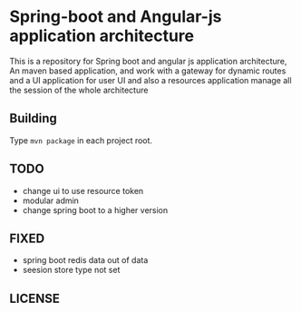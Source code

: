 Spring-boot and Angular-js application architecture
===============

This is a repository for Spring boot and angular js application architecture, An maven based application, and work with a 
gateway for dynamic routes and a UI application for user UI and also a resources application manage all the session of the
whole architecture

Building
--------

Type `mvn package` in each project root.

TODO
----
* change ui to use resource token
* modular admin
* change spring boot to a higher version


FIXED
----
* spring boot redis data out of data
* seesion store type not set

LICENSE
-------
